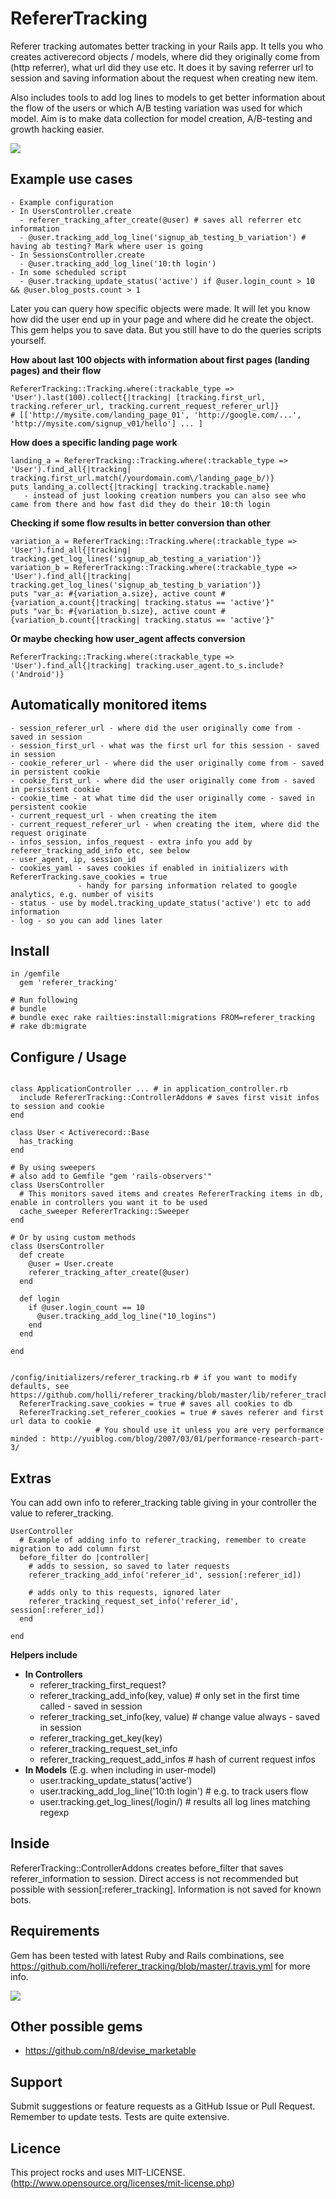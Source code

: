 # RefererTracking

Referer tracking automates better tracking in your Rails app. It tells you who creates
activerecord objects / models, where did they originally come from (http referrer), what url did they use etc.
It does it by saving referrer url to session and saving information about the request when creating new item.

Also includes tools to add log lines to models to get better information about the flow of the users or which A/B testing variation was used for which model. Aim is to make data collection for model creation, A/B-testing and growth hacking easier.

[<img src="https://secure.travis-ci.org/holli/referer_tracking.png" />](http://travis-ci.org/holli/referer_tracking)

## Example use cases

```
- Example configuration
- In UsersController.create
  - referer_tracking_after_create(@user) # saves all referrer etc information
  - @user.tracking_add_log_line('signup_ab_testing_b_variation') # having ab testing? Mark where user is going
- In SessionsController.create
  - @user.tracking_add_log_line('10:th login')
- In some scheduled script
  - @user.tracking_update_status('active') if @user.login_count > 10 && @user.blog_posts.count > 1
```

Later you can query how specific objects were made. It will let you know how did the user end up in your page and where did he create the object. This gem helps you to save data. But you still have to do the queries scripts yourself.

**How about last 100 objects with information about first pages (landing pages) and their flow**

```
RefererTracking::Tracking.where(:trackable_type => 'User').last(100).collect{|tracking| [tracking.first_url, tracking.referer_url, tracking.current_request_referer_url]}
# [['http://mysite.com/landing_page_01', 'http://google.com/...', 'http://mysite.com/signup_v01/hello'] ... ]
```

**How does a specific landing page work**

```
landing_a = RefererTracking::Tracking.where(:trackable_type => 'User').find_all{|tracking| tracking.first_url.match(/yourdomain.com\/landing_page_b/)}
puts landing_a.collect{|tracking| tracking.trackable.name}
   - instead of just looking creation numbers you can also see who came from there and how fast did they do their 10:th login
```

**Checking if some flow results in better conversion than other**

```
variation_a = RefererTracking::Tracking.where(:trackable_type => 'User').find_all{|tracking| tracking.get_log_lines('signup_ab_testing_a_variation')}
variation_b = RefererTracking::Tracking.where(:trackable_type => 'User').find_all{|tracking| tracking.get_log_lines('signup_ab_testing_b_variation')}
puts "var_a: #{variation_a.size}, active count #{variation_a.count{|tracking| tracking.status == 'active'}"
puts "var_b: #{variation_b.size}, active count #{variation_b.count{|tracking| tracking.status == 'active'}"
```

**Or maybe checking how user_agent affects conversion**

```
RefererTracking::Tracking.where(:trackable_type => 'User').find_all{|tracking| tracking.user_agent.to_s.include?('Android')}
```



## Automatically monitored items

```
- session_referer_url - where did the user originally come from - saved in session
- session_first_url - what was the first url for this session - saved in session
- cookie_referer_url - where did the user originally come from - saved in persistent cookie
- cookie_first_url - where did the user originally come from - saved in persistent cookie
- cookie_time - at what time did the user originally come - saved in persistent cookie
- current_request_url - when creating the item
- current_request_referer_url - when creating the item, where did the request originate
- infos_session, infos_request - extra info you add by referer_tracking_add_info etc, see below
- user_agent, ip, session_id
- cookies_yaml - saves cookies if enabled in initializers with RefererTracking.save_cookies = true
               - handy for parsing information related to google analytics, e.g. number of visits
- status - use by model.tracking_update_status('active') etc to add information
- log - so you can add lines later
```


## Install

```
in /gemfile
  gem 'referer_tracking'

# Run following
# bundle
# bundle exec rake railties:install:migrations FROM=referer_tracking
# rake db:migrate

```

## Configure / Usage

```

class ApplicationController ... # in application_controller.rb
  include RefererTracking::ControllerAddons # saves first visit infos to session and cookie
end

class User < Activerecord::Base
  has_tracking
end

# By using sweepers
# also add to Gemfile "gem 'rails-observers'"
class UsersController
  # This monitors saved items and creates RefererTracking items in db, enable in controllers you want it to be used
  cache_sweeper RefererTracking::Sweeper
end

# Or by using custom methods
class UsersController
  def create
    @user = User.create
    referer_tracking_after_create(@user)
  end

  def login
    if @user.login_count == 10
      @user.tracking_add_log_line("10_logins")
    end
  end

end


/config/initializers/referer_tracking.rb # if you want to modify defaults, see https://github.com/holli/referer_tracking/blob/master/lib/referer_tracking.rb#L5
  RefererTracking.save_cookies = true # saves all cookies to db
  RefererTracking.set_referer_cookies = true # saves referer and first url data to cookie
                   # You should use it unless you are very performance minded : http://yuiblog.com/blog/2007/03/01/performance-research-part-3/

```

## Extras

You can add own info to referer_tracking table giving in your controller the value to referer_tracking.

```
UserController
  # Example of adding info to referer_tracking, remember to create migration to add column first
  before_filter do |controller|
    # adds to session, so saved to later requests
    referer_tracking_add_info('referer_id', session[:referer_id])

    # adds only to this requests, ignored later
    referer_tracking_request_set_info('referer_id', session[:referer_id])
  end

end

```

**Helpers include**

- **In Controllers**
  - referer_tracking_first_request?
  - referer_tracking_add_info(key, value) # only set in the first time called - saved in session
  - referer_tracking_set_info(key, value) # change value always - saved in session
  - referer_tracking_get_key(key)
  - referer_tracking_request_set_info
  - referer_tracking_request_add_infos # hash of current request infos
- **In Models** (E.g. when including in user-model)
  - user.tracking_update_status('active')
  - user.tracking_add_log_line('10:th login') # e.g. to track users flow
  - user.tracking.get_log_lines(/login/) # results all log lines matching regexp

## Inside

RefererTracking::ControllerAddons creates before_filter that saves referer_information to session. Direct access
is not recommended but possible with session[:referer_tracking]. Information is not saved for known bots.

## Requirements

Gem has been tested with latest Ruby and Rails combinations, see https://github.com/holli/referer_tracking/blob/master/.travis.yml for more info.

[<img src="https://secure.travis-ci.org/holli/referer_tracking.png" />](http://travis-ci.org/holli/referer_tracking)

## Other possible gems

- https://github.com/n8/devise_marketable

## Support

Submit suggestions or feature requests as a GitHub Issue or Pull Request. Remember to update tests. Tests are quite extensive.


## Licence

This project rocks and uses MIT-LICENSE. (http://www.opensource.org/licenses/mit-license.php)

